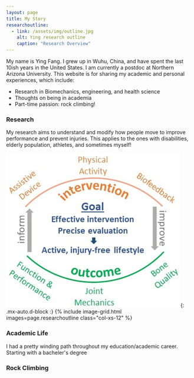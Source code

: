 ```yaml
---
layout: page
title: My Story
researchoutline:
  - link: /assets/img/outline.jpg
	alt: Ying research outline
    caption: "Research Overview"
---
```


My name is Ying Fang. I grew up in Wuhu, China, and have spent the last 10ish years in the United States. I am currently a postdoc at Northern Arizona University. This website is for sharing my academic and personal experiences, which include:

- Research in Biomechanics, engineering, and health science
- Thoughts on being in academia
- Part-time passion: rock climbing!


### Research

My research aims to understand and modify how people move to improve performance and prevent injuries. This applies to the ones with disabilities, elderly population, athletes, and sometimes myself!


![Crepe](/assets/img/outline.jpg){: .mx-auto.d-block :}
{% include image-grid.html images=page.researchoutline class="col-xs-12" %}

### Academic Life

I had a pretty winding path throughout my education/academic career. Starting with a bacheler's degree 



### Rock Climbing